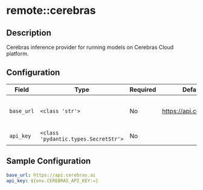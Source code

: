 # remote::cerebras

## Description

Cerebras inference provider for running models on Cerebras Cloud platform.

## Configuration

| Field | Type | Required | Default | Description |
|-------|------|----------|---------|-------------|
| `base_url` | `<class 'str'>` | No | https://api.cerebras.ai | Base URL for the Cerebras API |
| `api_key` | `<class 'pydantic.types.SecretStr'>` | No |  | Cerebras API Key |

## Sample Configuration

```yaml
base_url: https://api.cerebras.ai
api_key: ${env.CEREBRAS_API_KEY:=}

```

